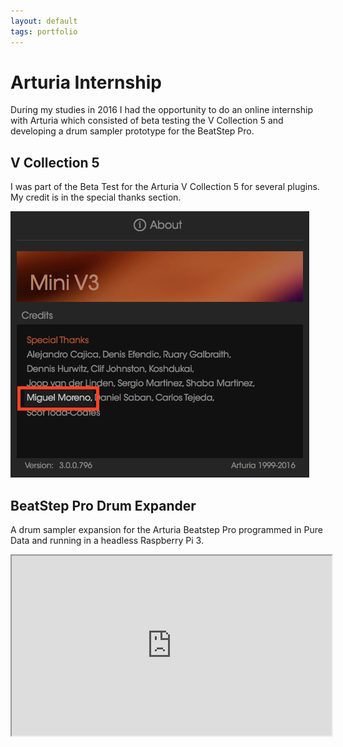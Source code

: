 ```yaml
---
layout: default
tags: portfolio
---
```

# Arturia Internship

During my studies in 2016 I had the opportunity to do an online internship with Arturia which consisted of beta testing the V Collection 5 and developing a drum sampler prototype for the BeatStep Pro.

## V Collection 5

I was part of the Beta Test for the Arturia V Collection 5 for several plugins. My credit is in the special thanks section.

![My helpful screenshot](/assets/images/2019-08-05-arturia-credit.png)
## BeatStep Pro Drum Expander

A drum sampler expansion for the Arturia Beatstep Pro programmed in Pure Data and running in a headless Raspberry Pi 3.

<iframe width="512" height="288"
src="https://www.youtube.com/embed/99LynWQqk5w">
</iframe>
